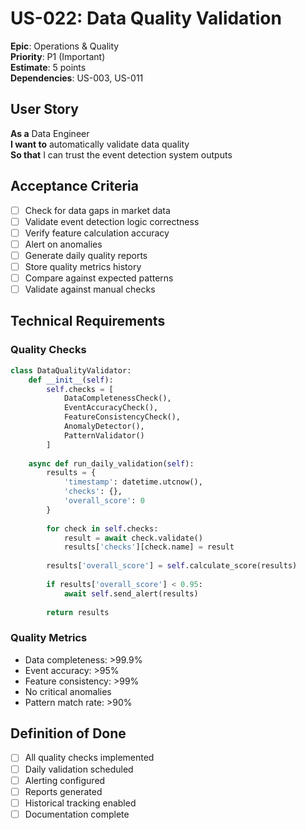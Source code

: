 # US-022: Data Quality Validation

**Epic**: Operations & Quality  
**Priority**: P1 (Important)  
**Estimate**: 5 points  
**Dependencies**: US-003, US-011  

## User Story

**As a** Data Engineer  
**I want to** automatically validate data quality  
**So that** I can trust the event detection system outputs

## Acceptance Criteria

- [ ] Check for data gaps in market data
- [ ] Validate event detection logic correctness
- [ ] Verify feature calculation accuracy
- [ ] Alert on anomalies
- [ ] Generate daily quality reports
- [ ] Store quality metrics history
- [ ] Compare against expected patterns
- [ ] Validate against manual checks

## Technical Requirements

### Quality Checks
```python
class DataQualityValidator:
    def __init__(self):
        self.checks = [
            DataCompletenessCheck(),
            EventAccuracyCheck(),
            FeatureConsistencyCheck(),
            AnomalyDetector(),
            PatternValidator()
        ]
    
    async def run_daily_validation(self):
        results = {
            'timestamp': datetime.utcnow(),
            'checks': {},
            'overall_score': 0
        }
        
        for check in self.checks:
            result = await check.validate()
            results['checks'][check.name] = result
            
        results['overall_score'] = self.calculate_score(results)
        
        if results['overall_score'] < 0.95:
            await self.send_alert(results)
            
        return results
```

### Quality Metrics
- Data completeness: >99.9%
- Event accuracy: >95%
- Feature consistency: >99%
- No critical anomalies
- Pattern match rate: >90%

## Definition of Done

- [ ] All quality checks implemented
- [ ] Daily validation scheduled
- [ ] Alerting configured
- [ ] Reports generated
- [ ] Historical tracking enabled
- [ ] Documentation complete
